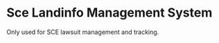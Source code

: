 Sce Landinfo Management System
==============================
Only used for SCE lawsuit  management and tracking.
